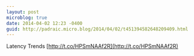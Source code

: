```yaml
---
layout: post
microblog: true
date: 2014-04-02 12:23 -0400
guid: http://padraic.micro.blog/2014/04/02/t451394582648209409.html
---
```

Latency Trends [http://t.co/HPSmNAAf2R](http://t.co/HPSmNAAf2R)
